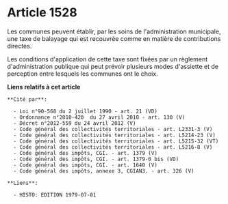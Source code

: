 # Article 1528

Les communes peuvent établir, par les soins de l'administration municipale, une taxe de balayage qui est recouvrée comme en
matière de contributions directes.

Les conditions d'application de cette taxe sont fixées par un règlement d'administration publique qui peut prévoir plusieurs
modes d'assiette et de perception entre lesquels les communes ont le choix.

**Liens relatifs à cet article**

	**Cité par**:

	  - Loi n°90-568 du 2 juillet 1990 - art. 21 (VD)
	  - Ordonnance n°2010-420  du 27 avril 2010 - art. 130 (V)
	  - Décret n°2012-559 du 24 avril 2012 (V)
	  - Code général des collectivités territoriales - art. L2331-3 (V)
	  - Code général des collectivités territoriales - art. L5214-23 (V)
	  - Code général des collectivités territoriales - art. L5215-32 (VT)
	  - Code général des collectivités territoriales - art. L5216-8 (V)
	  - Code général des impôts, CGI. - art. 1379 (V)
	  - Code général des impôts, CGI. - art. 1379-0 bis (VD)
	  - Code général des impôts, CGI. - art. 1640 (V)
	  - Code général des impôts, annexe 3, CGIAN3. - art. 326 (V)

	**Liens**:

	  - HISTO: EDITION 1979-07-01
